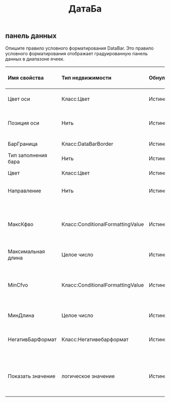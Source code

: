 ﻿---
title: ДатаБа
second_title: Aspose.Cells Cloud Documen
type: docs
url: /ru/specification/model/databar/
description: "Aspose.Cells Спецификация облачной модели: DataBar. Легко обрабатывайте Excel и другие документы электронных таблиц с помощью таких функций, как открытие, создание, редактирование, разделение, слияние, сравнение и преобразование."
kwords: Excel, Office, электронная таблица, Cloud REST API, DataBar
weight: 50
---
## **панель данных**

 Опишите правило условного форматирования DataBar. Это правило условного форматирования отображает градуированную панель данных в диапазоне ячеек.

| Имя свойства| Тип недвижимости| Обнуляемый| Только чтение| Значение по умолчанию| Описание|
|:- |:- |:- |:- |:- |:- |
| Цвет оси| Класс:Цвет| Истинный| ЛОЖЬ|| Получает цвет оси для ячеек с условным форматированием в виде гистограмм.|
| Позиция оси| Нить| Истинный| ЛОЖЬ|| Получает или задает положение оси гистограмм, заданное правилом условного форматирования.|
| БарГраница| Класс:DataBarBorder| Истинный| ЛОЖЬ|| Получает объект, задающий границу панели данных.|
| Тип заполнения бара| Нить| Истинный| ЛОЖЬ|| Получает или задает цвет заливки панели данных.|
| Цвет| Класс:Цвет| Истинный| ЛОЖЬ|| Получите или установите цвет этого DataBar.|
| Направление| Нить| Истинный| ЛОЖЬ||Получает или задает направление отображения панели данных.|
| МаксКфво| Класс:ConditionalFormattingValue| Истинный| ЛОЖЬ|| Получите или установите объект максимального значения этого DataBar. Невозможно установить для него значение null или CFValueObject с типом FormatConditionValueType.Min.|
| Максимальная длина| Целое число| Истинный| ЛОЖЬ|| Представляет максимальную длину панели данных.|
| MinCfvo| Класс:ConditionalFormattingValue| Истинный| ЛОЖЬ|| Получите или установите объект минимального значения этого DataBar. Невозможно установить для него значение null или CFValueObject с типом FormatConditionValueType.Max.|
| МинДлина| Целое число| Истинный| ЛОЖЬ|| Представляет минимальную длину панели данных.|
| НегативБарФормат| Класс:Негативебарформат| Истинный| ЛОЖЬ|| Получает объект NegativeBarFormat, связанный с правилом условного форматирования панели данных.|
| Показать значение| логическое значение| Истинный| ЛОЖЬ|| Получите или установите флаг, указывающий, следует ли отображать значения ячеек, к которым применяется эта панель данных. Значение по умолчанию — правда.|

